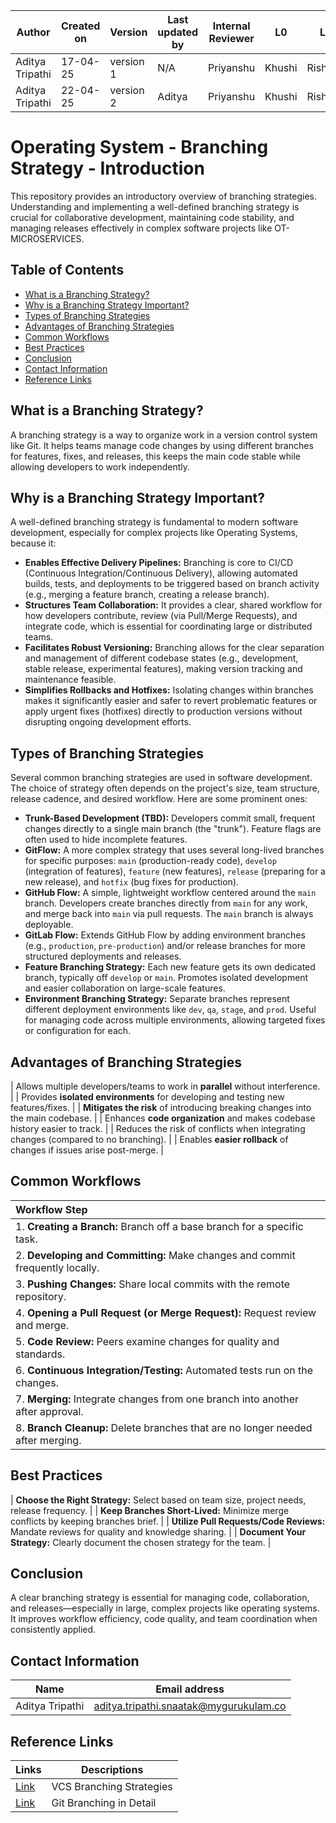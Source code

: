 | Author          | Created on | Version   | Last updated by |  Internal Reviewer | L0  | L1  | L2  |
|-----------------|------------|-----------|------------------|--------------------|-----|-----|-----|
| Aditya Tripathi | 17-04-25   | version 1 | N/A              | Priyanshu        | Khushi | Rishabh | Piyush |
| Aditya Tripathi | 22-04-25   | version 2 | Aditya     | Priyanshu        | Khushi | Rishabh | Piyush |

# Operating System - Branching Strategy - Introduction

This repository provides an introductory overview of branching strategies. Understanding and implementing a well-defined branching strategy is crucial for collaborative development, maintaining code stability, and managing releases effectively in complex software projects like OT-MICROSERVICES.

## Table of Contents

- [What is a Branching Strategy?](#what-is-a-branching-strategy)
- [Why is a Branching Strategy Important?](#why-is-a-branching-strategy-important)
- [Types of Branching Strategies](#types-of-branching-strategies)
- [Advantages of Branching Strategies](#advantages-of-branching-strategies)
- [Common Workflows](#common-workflows)
- [Best Practices](#best-practices)
- [Conclusion](#conclusion)
- [Contact Information](#contact-information)
- [Reference Links](#reference-links)

## What is a Branching Strategy?

A branching strategy is a way to organize work in a version control system like Git. It helps teams manage code changes by using different branches for features, fixes, and releases, this keeps the main code stable while allowing developers to work independently.

## Why is a Branching Strategy Important?

A well-defined branching strategy is fundamental to modern software development, especially for complex projects like Operating Systems, because it:

*   **Enables Effective Delivery Pipelines:** Branching is core to CI/CD (Continuous Integration/Continuous Delivery), allowing automated builds, tests, and deployments to be triggered based on branch activity (e.g., merging a feature branch, creating a release branch).
*   **Structures Team Collaboration:** It provides a clear, shared workflow for how developers contribute, review (via Pull/Merge Requests), and integrate code, which is essential for coordinating large or distributed teams.
*   **Facilitates Robust Versioning:** Branching allows for the clear separation and management of different codebase states (e.g., development, stable release, experimental features), making version tracking and maintenance feasible.
*   **Simplifies Rollbacks and Hotfixes:** Isolating changes within branches makes it significantly easier and safer to revert problematic features or apply urgent fixes (hotfixes) directly to production versions without disrupting ongoing development efforts.


## Types of Branching Strategies

Several common branching strategies are used in software development. The choice of strategy often depends on the project's size, team structure, release cadence, and desired workflow. Here are some prominent ones:

* **Trunk-Based Development (TBD):** Developers commit small, frequent changes directly to a single main branch (the "trunk"). Feature flags are often used to hide incomplete features.
* **GitFlow:** A more complex strategy that uses several long-lived branches for specific purposes: `main` (production-ready code), `develop` (integration of features), `feature` (new features), `release` (preparing for a new release), and `hotfix` (bug fixes for production).
* **GitHub Flow:** A simple, lightweight workflow centered around the `main` branch. Developers create branches directly from `main` for any work, and merge back into `main` via pull requests. The `main` branch is always deployable.
* **GitLab Flow:** Extends GitHub Flow by adding environment branches (e.g., `production`, `pre-production`) and/or release branches for more structured deployments and releases.
* **Feature Branching Strategy:** Each new feature gets its own dedicated branch, typically off `develop` or `main`. Promotes isolated development and easier collaboration on large-scale features.
* **Environment Branching Strategy:** Separate branches represent different deployment environments like `dev`, `qa`, `stage`, and `prod`. Useful for managing code across multiple environments, allowing targeted fixes or configuration for each.


## Advantages of Branching Strategies

| Allows multiple developers/teams to work in **parallel** without interference.      |
| Provides **isolated environments** for developing and testing new features/fixes.    |
| **Mitigates the risk** of introducing breaking changes into the main codebase.        |
| Enhances **code organization** and makes codebase history easier to track.          |
| Reduces the risk of conflicts when integrating changes (compared to no branching).   |
| Enables **easier rollback** of changes if issues arise post-merge.                  |

## Common Workflows

| Workflow Step                                                                      |
| :--------------------------------------------------------------------------------- |
| 1. **Creating a Branch:** Branch off a base branch for a specific task.            |
| 2. **Developing and Committing:** Make changes and commit frequently locally.       |
| 3. **Pushing Changes:** Share local commits with the remote repository.            |
| 4. **Opening a Pull Request (or Merge Request):** Request review and merge.        |
| 5. **Code Review:** Peers examine changes for quality and standards.                |
| 6. **Continuous Integration/Testing:** Automated tests run on the changes.         |
| 7. **Merging:** Integrate changes from one branch into another after approval.     |
| 8. **Branch Cleanup:** Delete branches that are no longer needed after merging.    |


## Best Practices

| **Choose the Right Strategy:** Select based on team size, project needs, release frequency. |
| **Keep Branches Short-Lived:** Minimize merge conflicts by keeping branches brief.     |
| **Utilize Pull Requests/Code Reviews:** Mandate reviews for quality and knowledge sharing. |
| **Document Your Strategy:** Clearly document the chosen strategy for the team.          |

## Conclusion

A clear branching strategy is essential for managing code, collaboration, and releases—especially in large, complex projects like operating systems. It improves workflow efficiency, code quality, and team coordination when consistently applied.

## Contact Information
| Name         | Email address          |
|--------------|------------------------|
| Aditya Tripathi          | aditya.tripathi.snaatak@mygurukulam.co     |

## Reference Links
| Links        | Descriptions         |
|--------------|------------------------|
|    [Link](https://medium.com/@dmosyan/version-control-branching-strategies-e68e8d5ef1e0) | VCS Branching Strategies |
|    [Link](https://www.abtasty.com/blog/git-branching-strategies/)     |  Git Branching in Detail   |
